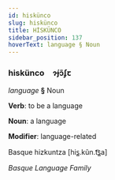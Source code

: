 ```yaml
---
id: hiskünco
slug: hiskünco
title: HİSKÜNCO
sidebar_position: 137
hoverText: language § Noun
---
```


### hiskünco&emsp;<span kind="abugida">ɂ́ɟɔ̃ʄꞇ</span>

*language* **§** Noun

**Verb**: to be a language

**Noun**: a language

**Modifier**: language-related

Basque hizkuntza [his̻.kũn.t͡s̻a]

*Basque Language Family*